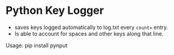 # Python Key Logger

* saves keys logged automatically to log.txt every `count=` entry.
* Is able to account for spaces and other keys along that line. 

Usage: pip install pynput



